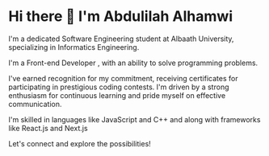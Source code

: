 <h1> Hi there 👋 I'm Abdulilah Alhamwi</h1> 

I'm a dedicated Software Engineering student at Albaath University, specializing in Informatics Engineering.

I'm a Front-end Developer , with an ability to solve programming problems.

I've earned recognition for my commitment, receiving certificates for participating in prestigious coding contests. I'm driven by a strong enthusiasm for continuous learning and pride myself on effective communication.
 
I'm skilled in languages like JavaScript and C++ and along with frameworks like React.js and Next.js

Let's connect and explore the possibilities!
























<!--
**Abd11ellah/Abd11ellah** is a ✨ _special_ ✨ repository because its `README.md` (this file) appears on your GitHub profile.

Here are some ideas to get you started:

- 🔭 I’m currently working on ...
- 🌱 I’m currently learning ...
- 👯 I’m looking to collaborate on ...
- 🤔 I’m looking for help with ...
- 💬 Ask me about ...
- 📫 How to reach me: ...
- 😄 Pronouns: ...
- ⚡ Fun fact: ...![Uploading javascript-original.svg…]()

-->
